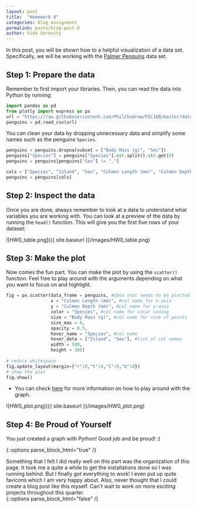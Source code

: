 ```yaml
---
layout: post
title:  "Homework 0"
categories: blog assignment
permalink: posts/blog-post-0
author: Vida Serenity 
---
```


In this post, you will be shown how to a helpful visualization of a data set. 
Specifically, we will be working with the [Palmer Penguins](https://github.com/allisonhorst/palmerpenguins) data set.

## Step 1: Prepare the data

Remember to first import your libraries. 
Then, you can read the data into Python by running: 
```python
import pandas as pd
from plotly import express as px
url = "https://raw.githubusercontent.com/PhilChodrow/PIC16B/master/datasets/palmer_penguins.csv"
penguins = pd.read_csv(url)
```
You can clean your data by dropping unnecessary data and simplify some names such as the penguins `Species`. 
```python
penguins = penguins.dropna(subset = ["Body Mass (g)", "Sex"])
penguins["Species"] = penguins["Species"].str.split().str.get(0)
penguins = penguins[penguins["Sex"] != "."]

cols = ["Species", "Island", "Sex", "Culmen Length (mm)", "Culmen Depth (mm)", "Flipper Length (mm)", "Body Mass (g)"]
penguins = penguins[cols]
```

## Step 2: Inspect the data

Once you are done, always remember to look at a data to understand what variables you are working with. 
You can look at a preview of the data by running the `head()` function. 
This will give you the first five rows of your dataset:

![HW0_table.png]({{ site.baseurl }}/images/HW0_table.png)


## Step 3: Make the plot

Now comes the fun part. You can make the plot by using the `scatter()` function. 
Feel free to play around with the arguments depending on what you want to focus on and highlight. 
```python
fig = px.scatter(data_frame = penguins, #data that needs to be plotted
                 x = "Culmen Length (mm)", #col name for x-axis
                 y = "Culmen Depth (mm)", #col name for y-axis
                 color = "Species", #col name for color coding
                 size = "Body Mass (g)", #col name for size of points
                 size_max = 8,
                 opacity = 0.5,
                 hover_name = "Species", #col name
                 hover_data = ["Island", "Sex"], #list of col names
                 width = 500,
                 height = 300)
                 
# reduce whitespace
fig.update_layout(margin={"r":0,"t":0,"l":0,"b":0})
# show the plot
fig.show()
```
- You can check [here](https://https://plotly.com/python-api-reference/generated/plotly.express.scatter.html) for more information on how to play around with the graph. 

![HW0_plot.png]({{ site.baseurl }}/images/HW0_plot.png)

## Step 4: Be Proud of Yourself

You just created a graph with Python! Good job and be proud! :)


{::options parse_block_html="true" /}
<div class="gave-help">
Something that I felt I did really well on this part was the organization of this page. 
  It took me a quite a while to get the installations done so I was running behind. But I finally got everything to work!
  I even put up quite favicons which I am very happy about. Also, never thought that I could create a blog post like this myself. 
  Can't wait to work on more exciting projects throughout this quarter. 
</div>
{::options parse_block_html="false" /}
